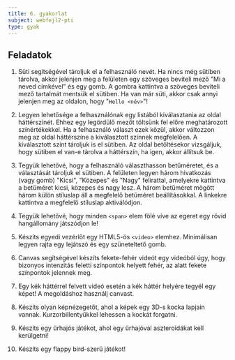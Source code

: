 ```yaml
---
title: 6. gyakorlat
subject: webfejl2-pti
type: gyak
---
```


Feladatok
---------

1. Süti segítségével tároljuk el a felhasználó nevét. Ha nincs még sütiben tárolva, akkor jelenjen meg a felületen egy szöveges beviteli mező "Mi a neved címkével" és egy gomb. A gombra kattintva a szöveges beviteli mező tartalmát mentsük el sütiben. Ha van már süti, akkor csak annyi jelenjen meg az oldalon, hogy "`Hello <név>`"!

2. Legyen lehetősége a felhasználónak egy listából kiválasztania az oldal háttérszínét. Ehhez egy legördülő mezőt töltsünk fel előre meghatározott színértékekkel. Ha a felhasználó választ ezek közül, akkor változzon meg az oldal háttérszíne a kiválasztott színnek megfelelően. A kiválasztott színt tároljuk is el sütiben. Az oldal betöltésekor vizsgáljuk, hogy sütiben el van-e tárolva a háttérszín, ha igen, akkor állítsuk be.

3. Tegyük lehetővé, hogy a felhasználó választhasson betűméretet, és a választását tároljuk el sütiben. A felületen legyen három hivatkozás (vagy gomb) "Kicsi", "Közepes" és "Nagy" felirattal, amelyekre kattintva a betűméret kicsi, közepes és nagy lesz. A három betűméret mögött három külön stíluslap áll a megfelelő betűméret beállításokkal. A linkekre kattintva a megfelelő stíluslap aktiválódjon.

4. Tegyük lehetővé, hogy minden `<span>` elem fölé víve az egeret egy rövid hangállomány játszódjon le!

5. Készíts egyedi vezérlőt egy HTML5-ös `<video>` elemhez. Minimálisan legyen rajta egy lejátszó és egy szüneteltető gomb.

6. Canvas segítségével készíts fekete-fehér videót egy videóból úgy, hogy bizonyos intenzitás feletti színpontok helyett fehér, az alatt fekete színpontok jelennek meg.

7. Egy kék háttérrel felvett videó esetén a kék háttér helyére tegyél egy képet! A megoldáshoz használj canvast.

8. Készíts olyan képnézegetőt, ahol a képek egy 3D-s kocka lapjain vannak. Kurzorbillentyűkkel lehessen a kockát forgatni.

9. Készíts egy űrhajós játékot, ahol egy űrhajóval aszteroidákat kell kerülgetni!

10. Készíts egy flappy bird-szerű játékot!
